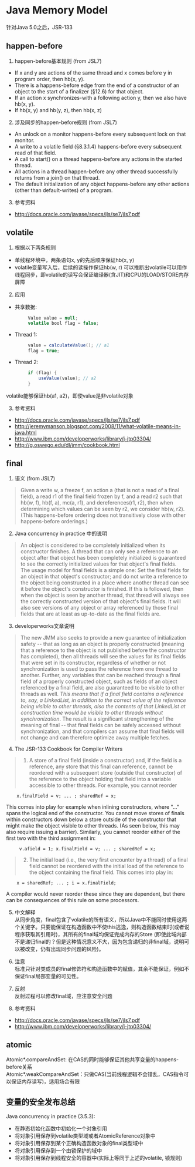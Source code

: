 Java Memory Model
==============
针对Java 5.0之后，JSR-133

happen-before
------------------
1. happen-before基本规则 (from JSL7)
  * If x and y are actions of the same thread and x comes before y in program order,
then hb(x, y).
  * There is a happens-before edge from the end of a constructor of an object to the
start of a finalizer (§12.6) for that object.
  * If an action x synchronizes-with a following action y, then we also have hb(x, y).
  * If hb(x, y) and hb(y, z), then hb(x, z)

2. 涉及同步的happen-before规则 (from JSL7)
  * An unlock on a monitor happens-before every subsequent lock on that monitor.
  * A write to a volatile field (§8.3.1.4) happens-before every subsequent read of
that field.
  * A call to start() on a thread happens-before any actions in the started thread.
  * All actions in a thread happen-before any other thread successfully returns from
a join() on that thread.
  * The default initialization of any object happens-before any other actions (other
than default-writes) of a program.

3. 参考资料
  * http://docs.oracle.com/javase/specs/jls/se7/jls7.pdf

volatile
-------------------
1. 根据以下两条规则
  * 单线程环境中，两条语句x, y的先后顺序保证hb(x, y)
  * volatile变量写入后，后续的读操作保证hb(w, r)
可以推断出volatile可以用作线程同步，即volatile的读写会保证编译器(含JIT)和CPU的LOAD/STORE内存屏障

2. 应用  
  * 共享数据:

      ```Java
           Value value = null;
           volatile bool flag = false;
      ```
  * Thread 1:

      ```Java
           value = calculateValue(); // a1
           flag = true;
      ```
  * Thread 2:

      ```Java
           if (flag) {
               useValue(value); // a2
           }
      ```  
  volatile能够保证hb(a1, a2)，即使value是非volatile对象

3. 参考资料
  * http://docs.oracle.com/javase/specs/jls/se7/jls7.pdf
  * http://jeremymanson.blogspot.com/2008/11/what-volatile-means-in-java.html
  * http://www.ibm.com/developerworks/library/j-jtp03304/
  * http://g.oswego.edu/dl/jmm/cookbook.html

final
-------------------
1. 语义 (from JSL7)
> Given a write w, a freeze f, an action a (that is not a read of a final field), a read
r1 of the final field frozen by f, and a read r2 such that hb(w, f), hb(f, a), mc(a, r1),
and dereferences(r1, r2), then when determining which values can be seen by r2,
we consider hb(w, r2). (This happens-before ordering does not transitively close
with other happens-before orderings.)

2. Java concurrency in practice 中的说明
> An object is considered to be completely initialized when its constructor finishes. A
thread that can only see a reference to an object after that object has been completely
initialized is guaranteed to see the correctly initialized values for that object's final
fields.  
The usage model for final fields is a simple one: Set the final fields for an
object in that object's constructor; and do not write a reference to the object being
constructed in a place where another thread can see it before the object's constructor
is finished. If this is followed, then when the object is seen by another thread, that
thread will always see the correctly constructed version of that object's final fields.
It will also see versions of any object or array referenced by those final fields that
are at least as up-to-date as the final fields are.  

3. developerworks文章说明 
> The new JMM also seeks to provide a new guarantee of initialization safety -- that as long as an object is properly constructed (meaning that a reference to the object is not published before the constructor has completed), then all threads will see the values for its final fields that were set in its constructor, regardless of whether or not synchronization is used to pass the reference from one thread to another. Further, any variables that can be reached through a final field of a properly constructed object, such as fields of an object referenced by a final field, are also guaranteed to be visible to other threads as well. *This means that if a final field contains a reference to, say, a LinkedList, in addition to the correct value of the reference being visible to other threads, also the contents of that LinkedList at construction time would be visible to other threads without synchronization*. The result is a significant strengthening of the meaning of final -- that final fields can be safely accessed without synchronization, and that compilers can assume that final fields will not change and can therefore optimize away multiple fetches.

4. The JSR-133 Cookbook for Compiler Writers 
>  1. A store of a final field (inside a constructor) and, if the field is a reference, any store that this final can reference, cannot be reordered with a subsequent store (outside that constructor) of the reference to the object holding that field into a variable accessible to other threads. For example, you cannot reorder  
  ```
      x.finalField = v; ... ; sharedRef = x;
  ```  
  This comes into play for example when inlining constructors, where "..." spans the logical end of the constructor. You cannot move stores of finals within constructors down below a store outside of the constructor that might make the object visible to other threads. (As seen below, this may also require issuing a barrier). Similarly, you cannot reorder either of the first two with the third assignment in:  
  ```
       v.afield = 1; x.finalField = v; ... ; sharedRef = x;
  ```  
>  2. The initial load (i.e., the very first encounter by a thread) of a final field cannot be reordered with the initial load of the reference to the object containing the final field. This comes into play in:  
  ```
      x = sharedRef; ... ; i = x.finalField;
  ```  
A compiler would never reorder these since they are dependent, but there can be consequences of this rule on some processors.

5. 中文解释  
从同步角度，final包含了volatile的所有语义，所以Java中不能同时使用这两个关键字。只要能保证在构造函数中不使this逃逸，则构造函数结束时(或者说程序获取其引用时)，其所有的final域均保证完成内存的Store (即使此域内部不是递归final的？但是这种情况意义不大，因为包含递归的非final域，说明可以被改变，仍有出现同步问题的风险)。

6. 注意  
标准只针对类成员的final修饰符和构造函数中的赋值，其余不能保证，例如不保证final局部变量的可见性。
7. 反射  
反射过程可以修改final域，应注意安全问题

7. 参考资料
  * http://docs.oracle.com/javase/specs/jls/se7/jls7.pdf
  * http://www.ibm.com/developerworks/library/j-jtp03304/

atomic
-------------------
Atomic*.compareAndSet: 在CAS的同时能够保证其他共享变量的happens-before关系  
Atomic*.weakCompareAndSet：只做CAS(当前线程逻辑不会错乱，CAS指令可以保证内存读写)，适用场合有限

变量的安全发布总结
-------------------
Java concurrency in practice (3.5.3):
  * 在静态初始化函数中初始化一个对象引用
  * 将对象引用保存到volatile类型域或者AtomicReference对象中
  * 将对象引用保存到某个正确构造函数对象的final类型域中
  * 将对象引用保存到一个由锁保护的域中
  * 将对象引用保存到线程安全的容器中(实际上等同于上述的volatile, 锁规则)
  
